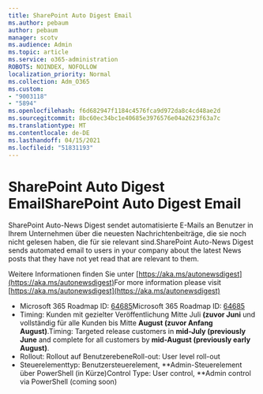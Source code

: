 ```yaml
---
title: SharePoint Auto Digest Email
ms.author: pebaum
author: pebaum
manager: scotv
ms.audience: Admin
ms.topic: article
ms.service: o365-administration
ROBOTS: NOINDEX, NOFOLLOW
localization_priority: Normal
ms.collection: Adm_O365
ms.custom:
- "9003118"
- "5894"
ms.openlocfilehash: f6d682947f1184c4576fca9d972da8c4cd48ae2d
ms.sourcegitcommit: 8bc60ec34bc1e40685e3976576e04a2623f63a7c
ms.translationtype: MT
ms.contentlocale: de-DE
ms.lasthandoff: 04/15/2021
ms.locfileid: "51831193"
---
```

# <a name="sharepoint-auto-digest-email"></a><span data-ttu-id="12e46-102">SharePoint Auto Digest Email</span><span class="sxs-lookup"><span data-stu-id="12e46-102">SharePoint Auto Digest Email</span></span>

<span data-ttu-id="12e46-103">SharePoint Auto-News Digest sendet automatisierte E-Mails an Benutzer in Ihrem Unternehmen über die neuesten Nachrichtenbeiträge, die sie noch nicht gelesen haben, die für sie relevant sind.</span><span class="sxs-lookup"><span data-stu-id="12e46-103">SharePoint Auto-News Digest sends automated email to users in your company about the latest News posts that they have not yet read that are relevant to them.</span></span>

<span data-ttu-id="12e46-104">Weitere Informationen finden Sie unter [https://aka.ms/autonewsdigest](https://aka.ms/autonewsdigest)</span><span class="sxs-lookup"><span data-stu-id="12e46-104">For more information please visit [https://aka.ms/autonewsdigest](https://aka.ms/autonewsdigest)</span></span>

- <span data-ttu-id="12e46-105">Microsoft 365 Roadmap ID:  [64685](https://www.microsoft.com/microsoft-365/roadmap?filters=&featureid=64685)</span><span class="sxs-lookup"><span data-stu-id="12e46-105">Microsoft 365 Roadmap ID:  [64685](https://www.microsoft.com/microsoft-365/roadmap?filters=&featureid=64685)</span></span>
- <span data-ttu-id="12e46-106">Timing: Kunden mit gezielter Veröffentlichung Mitte Juli  **(zuvor Juni**  und vollständig für alle Kunden bis Mitte  **August (zuvor Anfang August)**.</span><span class="sxs-lookup"><span data-stu-id="12e46-106">Timing: Targeted release customers in  **mid-July (previously June**  and complete for all customers by  **mid-August (previously early August)**.</span></span>
- <span data-ttu-id="12e46-107">Rollout: Rollout auf Benutzerebene</span><span class="sxs-lookup"><span data-stu-id="12e46-107">Roll-out: User level roll-out</span></span>
- <span data-ttu-id="12e46-108">Steuerelementtyp: Benutzersteuerelement, \*\*Admin-Steuerelement über PowerShell (in Kürze)</span><span class="sxs-lookup"><span data-stu-id="12e46-108">Control Type: User control,  \*\*Admin control via PowerShell (coming soon)</span></span>
